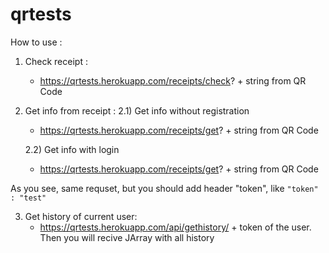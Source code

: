 # qrtests

How to use :
1) Check receipt :
   * https://qrtests.herokuapp.com/receipts/check? + string from QR Code
2) Get info from receipt :
    2.1) Get info without registration
      * https://qrtests.herokuapp.com/receipts/get? + string from QR Code
     
    2.2) Get info with login
     * https://qrtests.herokuapp.com/receipts/get? + string from QR Code
     
As you see, same requset, but you should add header "token", like `"token" : "test"`

3) Get history of current user:
    * https://qrtests.herokuapp.com/api/gethistory/ + token of the user.
Then you will recive JArray with all history
